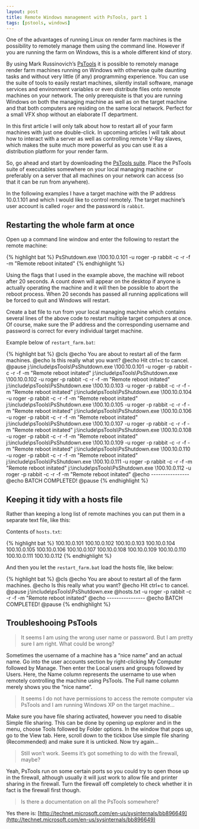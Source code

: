 ```yaml
---
layout: post
title: Remote Windows management with PsTools, part 1
tags: [pstools, windows]
---
```


One of the advantages of running Linux on render farm machines is the possibility to remotely manage them using the command line. However if you are running the farm on Windows, this is a whole different kind of story.

<!--more-->

By using Mark Russinovich’s [PsTools](http://technet.microsoft.com/en-us/sysinternals/bb896649) it is possible to remotely manage render farm machines running on Windows with otherwise quite daunting tasks and without very little (if any) programming experience. You can use the suite of tools to easily restart machines, silently install software, manage services and environment variables or even distribute files onto remote machines on your network. The only prerequisite is that you are running Windows on both the managing machine as well as on the target machine and that both computers are residing on the same local network. Perfect for a small VFX shop without an elaborate IT department.

In this first article I will only talk about how to restart all of your farm machines with just one double-click. In upcoming articles I will talk about how to interact with a server as well as controlling remote V-Ray slaves, which makes the suite much more powerful as you can use it as a distribution platform for your render farm.

So, go ahead and start by downloading the [PsTools suite](http://technet.microsoft.com/en-us/sysinternals/bb896649). Place the PsTools suite of executables somewhere on your local managing machine or preferably on a server that all machines on your network can access (so that it can be run from anywhere).

In the following examples I have a target machine with the IP address 10.0.1.101 and which I would like to control remotely. The target machine’s user account is called `roger` and the password is `rabbit`.

## Restarting the whole farm at once

Open up a command line window and enter the following to restart the remote machine:

{% highlight bat %}
PsShutdown.exe \\100.10.0.101 -u roger -p rabbit -c -r -f -m "Remote reboot initated"
{% endhighlight %}

Using the flags that I used in the example above, the machine will reboot after 20 seconds. A count down will appear on the desktop if anyone is actually operating the machine and it will then be possible to abort the reboot process. When 20 seconds has passed all running applications will be forced to quit and Windows will restart.

Create a bat file to run from your local managing machine which contains several lines of the above code to restart multiple target computers at once. Of course, make sure the IP address and the corresponding username and password is correct for every individual target machine.

Example below of `restart_farm.bat`:

{% highlight bat %}
@cls
@echo You are about to restart all of the farm machines.
@echo Is this really what you want?
@echo Hit ctrl+c to cancel.
@pause
j:\include\psTools\PsShutdown.exe \\100.10.0.101 -u roger -p rabbit -c -r -f -m "Remote reboot initated"
j:\include\psTools\PsShutdown.exe \\100.10.0.102 -u roger -p rabbit -c -r -f -m "Remote reboot initated"
j:\include\psTools\PsShutdown.exe \\100.10.0.103 -u roger -p rabbit -c -r -f -m "Remote reboot initated"
j:\include\psTools\PsShutdown.exe \\100.10.0.104 -u roger -p rabbit -c -r -f -m "Remote reboot initated"
j:\include\psTools\PsShutdown.exe \\100.10.0.105 -u roger -p rabbit -c -r -f -m "Remote reboot initated"
j:\include\psTools\PsShutdown.exe \\100.10.0.106 -u roger -p rabbit -c -r -f -m "Remote reboot initated"
j:\include\psTools\PsShutdown.exe \\100.10.0.107 -u roger -p rabbit -c -r -f -m "Remote reboot initated"
j:\include\psTools\PsShutdown.exe \\100.10.0.108 -u roger -p rabbit -c -r -f -m "Remote reboot initated"
j:\include\psTools\PsShutdown.exe \\100.10.0.109 -u roger -p rabbit -c -r -f -m "Remote reboot initated"
j:\include\psTools\PsShutdown.exe \\100.10.0.110 -u roger -p rabbit -c -r -f -m "Remote reboot initated"
j:\include\psTools\PsShutdown.exe \\100.10.0.111 -u roger -p rabbit -c -r -f -m "Remote reboot initated"
j:\include\psTools\PsShutdown.exe \\100.10.0.112 -u roger -p rabbit -c -r -f -m "Remote reboot initated"
@echo ----------------
@echo BATCH COMPLETED!
@pause
{% endhighlight %}

## Keeping it tidy with a hosts file

Rather than keeping a long list of remote machines you can put them in a separate text file, like this:

Contents of `hosts.txt`:

{% highlight bat %}
100.10.0.101
100.10.0.102
100.10.0.103
100.10.0.104
100.10.0.105
100.10.0.106
100.10.0.107
100.10.0.108
100.10.0.109
100.10.0.110
100.10.0.111
100.10.0.112
{% endhighlight %}

And then you let the `restart_farm.bat` load the hosts file, like below:

{% highlight bat %}
@cls
@echo You are about to restart all of the farm machines.
@echo Is this really what you want?
@echo Hit ctrl+c to cancel.
@pause
j:\include\psTools\PsShutdown.exe @hosts.txt -u roger -p rabbit -c -r -f -m "Remote reboot initated"
@echo ----------------
@echo BATCH COMPLETED!
@pause
{% endhighlight %}

## Troubleshooing PsTools

> It seems I am using the wrong user name or password. But I am pretty sure I am right. What could be wrong?

Sometimes the username of a machine has a “nice name” and an actual name. Go into the user accounts section by right-clicking My Computer followed by Manage. Then enter the Local users and groups followed by Users. Here, the Name column represents the username to use when remotely controlling the machine using PsTools. The Full name column merely shows you the “nice name”.

> It seems I do not have permissions to access the remote computer via PsTools and I am running Windows XP on the target machine…

Make sure you have file sharing activated, however you need to disable Simple file sharing. This can be done by opening up explorer and in the menu, choose Tools followed by Folder options. In the window that pops up, go to the View tab. Here, scroll down to the tickbox Use simple file sharing (Recommended) and make sure it is unticked. Now try again…

> Still won’t work. Seems it’s got something to do with the firewall, maybe?

Yeah, PsTools run on some certain ports so you could try to open those up in the firewall, although usually it will just work to allow file and printer sharing in the firewall. Turn the firewall off completely to check whether it in fact is the firewall first though.

> Is there a documentation on all the PsTools somewhere?

Yes there is: [http://technet.microsoft.com/en-us/sysinternals/bb896649](http://technet.microsoft.com/en-us/sysinternals/bb896649)

